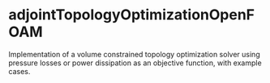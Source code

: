 # adjointTopologyOptimizationOpenFOAM
Implementation of a volume constrained topology optimization solver using pressure losses or power dissipation as an objective function, with example cases.
